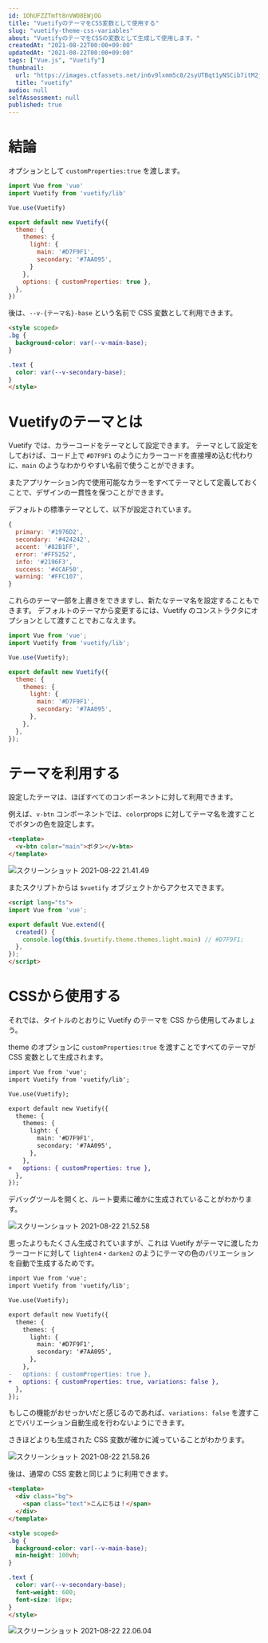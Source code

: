 ```yaml
---
id: 1OhUFZZTmft8nVWO8EWjOG
title: "VuetifyのテーマをCSS変数として使用する"
slug: "vuetify-theme-css-variables"
about: "VuetifyのテーマをCSSの変数として生成して使用します。"
createdAt: "2021-08-22T00:00+09:00"
updatedAt: "2021-08-22T00:00+09:00"
tags: ["Vue.js", "Vuetify"]
thumbnail:
  url: "https://images.ctfassets.net/in6v9lxmm5c8/2syUTBqt1yNSCib7itM2j3/ae8f0d236741f62a03f953532436f0e3/22138497.png"
  title: "vuetify"
audio: null
selfAssessment: null
published: true
---
```

# 結論

オプションとして `customProperties:true` を渡します。

```js
import Vue from 'vue'
import Vuetify from 'vuetify/lib'

Vue.use(Vuetify)

export default new Vuetify({
  theme: {
    themes: {
      light: {
        main: '#D7F9F1',
        secondary: '#7AA095',
      }
    },
    options: { customProperties: true },
  },
})
```

後は、`--v-{テーマ名}-base` という名前で CSS 変数として利用できます。

```html
<style scoped>
.bg {
  background-color: var(--v-main-base);
}

.text {
  color: var(--v-secondary-base);
}
</style>
```

# Vuetifyのテーマとは

Vuetify では、カラーコードをテーマとして設定できます。
テーマとして設定をしておけば、コード上で `#D7F9F1` のようにカラーコードを直接埋め込む代わりに、`main` のようなわかりやすい名前で使うことができます。

またアプリケーション内で使用可能なカラーをすべてテーマとして定義しておくことで、デザインの一貫性を保つことができます。

デフォルトの標準テーマとして、以下が設定されています。

```js
{
  primary: '#1976D2',
  secondary: '#424242',
  accent: '#82B1FF',
  error: '#FF5252',
  info: '#2196F3',
  success: '#4CAF50',
  warning: '#FFC107',
}
```

これらのテーマ一部を上書きをできますし、新たなテーマ名を設定することもできます。
デフォルトのテーマから変更するには、Vuetify のコンストラクタにオプションとして渡すことでおこなえます。

```js
import Vue from 'vue';
import Vuetify from 'vuetify/lib';

Vue.use(Vuetify);

export default new Vuetify({
  theme: {
    themes: {
      light: {
        main: '#D7F9F1',
        secondary: '#7AA095',
      },
    },
  },
});
```

# テーマを利用する

設定したテーマは、ほぼすべてのコンポーネントに対して利用できます。

例えば、`v-btn` コンポーネントでは、`color`props に対してテーマ名を渡すことでボタンの色を設定します。

```html
<template>
  <v-btn color="main">ボタン</v-btn>
</template>
```

![スクリーンショット 2021-08-22 21.41.49](//images.contentful.com/in6v9lxmm5c8/4k3O816YhanOHc0zlZl3x9/103a5b52bf5f23f8204d3b8e48fffe14/____________________________2021-08-22_21.41.49.png)

またスクリプトからは `$vuetify` オブジェクトからアクセスできます。

```html
<script lang="ts">
import Vue from 'vue';

export default Vue.extend({
  created() {
    console.log(this.$vuetify.theme.themes.light.main) // #D7F9F1;
  },
});
</script>
```

# CSSから使用する

それでは、タイトルのとおりに Vuetify のテーマを CSS から使用してみましょう。

theme のオプションに `customProperties:true` を渡すことですべてのテーマが CSS 変数として生成されます。

```diff
import Vue from 'vue';
import Vuetify from 'vuetify/lib';

Vue.use(Vuetify);

export default new Vuetify({
  theme: {
    themes: {
      light: {
        main: '#D7F9F1',
        secondary: '#7AA095',
      },
    },
+   options: { customProperties: true },
  },
});
```

デバッグツールを開くと、ルート要素に確かに生成されていることがわかります。

![スクリーンショット 2021-08-22 21.52.58](//images.contentful.com/in6v9lxmm5c8/3vDMcRK3fnDpv8WO5DVbIR/d9f37a1d096448c56c7076848d299a3b/____________________________2021-08-22_21.52.58.png)

思ったよりもたくさん生成されていますが、これは Vuetify がテーマに渡したカラーコードに対して `lighten4`・`darken2` のようにテーマの色のバリエーションを自動で生成するためです。

```diff
import Vue from 'vue';
import Vuetify from 'vuetify/lib';

Vue.use(Vuetify);

export default new Vuetify({
  theme: {
    themes: {
      light: {
        main: '#D7F9F1',
        secondary: '#7AA095',
      },
    },
-   options: { customProperties: true },
+   options: { customProperties: true, variations: false },
  },
});

```

もしこの機能がおせっかいだと感じるのであれば、`variations: false` を渡すことでバリエーション自動生成を行わないようにできます。

さきほどよりも生成された CSS 変数が確かに減っていることがわかります。

![スクリーンショット 2021-08-22 21.58.26](//images.contentful.com/in6v9lxmm5c8/KoXgXabdgkbhyzxqAPisX/ba9cc25970a3edcf80316248375960da/____________________________2021-08-22_21.58.26.png)

後は、通常の CSS 変数と同じように利用できます。

```html
<template>
  <div class="bg">
    <span class="text">こんにちは！</span>
  </div>
</template>

<style scoped>
.bg {
  background-color: var(--v-main-base);
  min-height: 100vh;
}

.text {
  color: var(--v-secondary-base);
  font-weight: 600;
  font-size: 16px;
}
</style>
```

![スクリーンショット 2021-08-22 22.06.04](//images.contentful.com/in6v9lxmm5c8/3DzSbX387Ck1CXkZtvWLVF/a06a39fc0b37ed270114f12c876b7025/____________________________2021-08-22_22.06.04.png)
